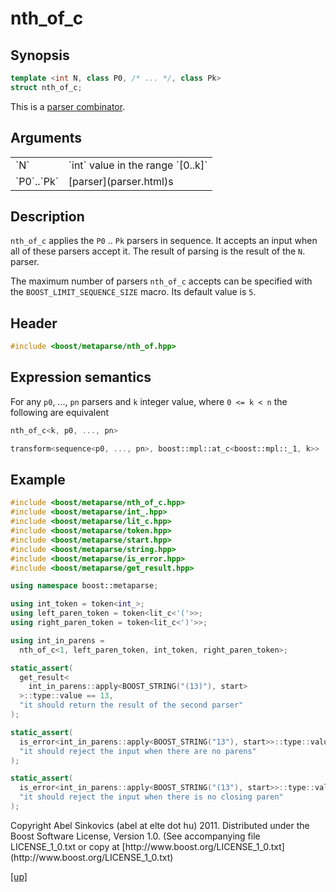 # nth_of_c

## Synopsis

```cpp
template <int N, class P0, /* ... */, class Pk>
struct nth_of_c;
```

This is a [parser combinator](parser_combinator.html).

## Arguments

<table cellpadding='0' cellspacing='0'>
  <tr>
    <td>`N`</td>
    <td>`int` value in the range `[0..k]`</td>
  </tr>
  <tr>
    <td>`P0`..`Pk`</td>
    <td>[parser](parser.html)s</td>
  </tr>
</table>

## Description

`nth_of_c` applies the `P0` .. `Pk` parsers in sequence. It accepts an input
when all of these parsers accept it. The result of parsing is the result of the
`N`. parser.

The maximum number of parsers `nth_of_c` accepts can be specified with the
`BOOST_LIMIT_SEQUENCE_SIZE` macro. Its default value is `5`.

## Header

```cpp
#include <boost/metaparse/nth_of.hpp>
```

## Expression semantics
For any `p0`, ..., `pn` parsers and `k` integer value, where `0 <= k < n` the
following are equivalent

```cpp
nth_of_c<k, p0, ..., pn>

transform<sequence<p0, ..., pn>, boost::mpl::at_c<boost::mpl::_1, k>>
```

## Example

```cpp
#include <boost/metaparse/nth_of_c.hpp>
#include <boost/metaparse/int_.hpp>
#include <boost/metaparse/lit_c.hpp>
#include <boost/metaparse/token.hpp>
#include <boost/metaparse/start.hpp>
#include <boost/metaparse/string.hpp>
#include <boost/metaparse/is_error.hpp>
#include <boost/metaparse/get_result.hpp>

using namespace boost::metaparse;

using int_token = token<int_>;
using left_paren_token = token<lit_c<'('>>;
using right_paren_token = token<lit_c<')'>>;

using int_in_parens =
  nth_of_c<1, left_paren_token, int_token, right_paren_token>;

static_assert(
  get_result<
    int_in_parens::apply<BOOST_STRING("(13)"), start>
  >::type::value == 13,
  "it should return the result of the second parser"
);

static_assert(
  is_error<int_in_parens::apply<BOOST_STRING("13"), start>>::type::value,
  "it should reject the input when there are no parens"
);

static_assert(
  is_error<int_in_parens::apply<BOOST_STRING("(13"), start>>::type::value,
  "it should reject the input when there is no closing paren"
);
```

<p class="copyright">
Copyright Abel Sinkovics (abel at elte dot hu) 2011.
Distributed under the Boost Software License, Version 1.0.
(See accompanying file LICENSE_1_0.txt or copy at
[http://www.boost.org/LICENSE_1_0.txt](http://www.boost.org/LICENSE_1_0.txt)
</p>

[[up]](reference.html)

